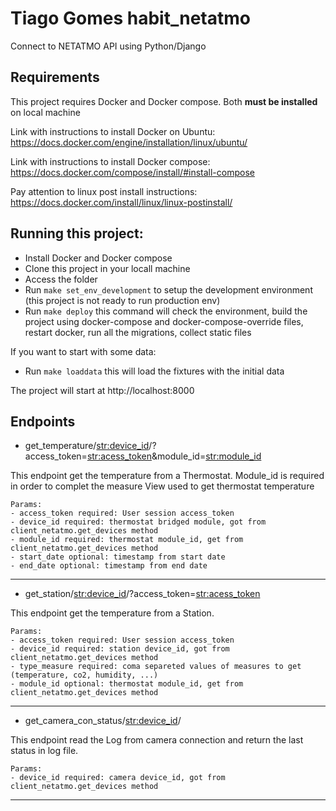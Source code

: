 # Tiago Gomes habit_netatmo
Connect to NETATMO API using Python/Django

## Requirements
This project requires Docker and Docker compose. Both **must be installed** on local machine

Link with instructions to install Docker on Ubuntu:
    https://docs.docker.com/engine/installation/linux/ubuntu/

Link with instructions to install Docker compose:
    https://docs.docker.com/compose/install/#install-compose

Pay attention to linux post install instructions:
    https://docs.docker.com/install/linux/linux-postinstall/

## Running this project:

- Install Docker and Docker compose
- Clone this project in your locall machine
- Access the folder
- Run `make set_env_development` to setup the development environment 
(this project is not ready to run production env)
- Run `make deploy` this command will check the environment, build the project
using docker-compose and docker-compose-override files, restart docker, run all 
the migrations, collect static files

If you want to start with some data:
- Run `make loaddata` this will load the fixtures with the initial data

The project will start at http://localhost:8000

## Endpoints

- get_temperature/<str:device_id>/?access_token=<str:acess_token>&module_id=<str:module_id> 

This endpoint get the temperature from a Thermostat. Module_id is required 
in order to complet the measure View used to get thermostat temperature


    Params:
    - access_token required: User session access_token
    - device_id required: thermostat bridged module, got from client_netatmo.get_devices method
    - module_id required: thermostat module_id, get from client_netatmo.get_devices method
    - start_date optional: timestamp from start date
    - end_date optional: timestamp from end date
    
---------------------------------------------------------------------
- get_station/<str:device_id>/?access_token=<str:acess_token>

This endpoint get the temperature from a Station. 

    Params:
    - access_token required: User session access_token
    - device_id required: station device_id, got from client_netatmo.get_devices method
    - type_measure required: coma separeted values of measures to get (temperature, co2, humidity, ...)
    - module_id optional: thermostat module_id, get from client_netatmo.get_devices method
    
---------------------------------------------------------------------
- get_camera_con_status/<str:device_id>/

This endpoint read the Log from camera connection and return the last status in log file. 

    Params:
    - device_id required: camera device_id, got from client_netatmo.get_devices method
    
---------------------------------------------------------------------
